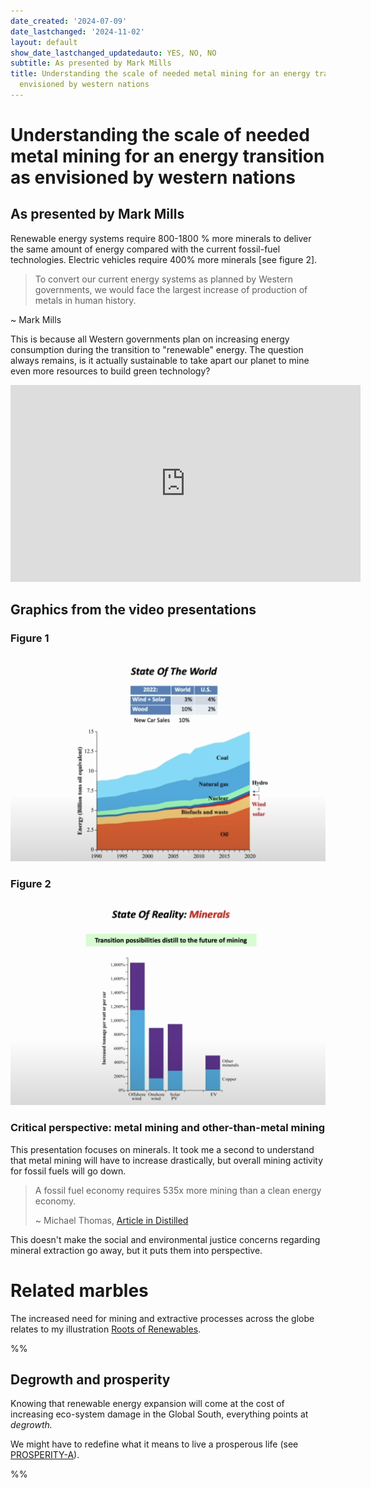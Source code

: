 ```yaml
---
date_created: '2024-07-09'
date_lastchanged: '2024-11-02'
layout: default
show_date_lastchanged_updatedauto: YES, NO, NO
subtitle: As presented by Mark Mills
title: Understanding the scale of needed metal mining for an energy transition as
  envisioned by western nations
---
```

# Understanding the scale of needed metal mining for an energy transition as envisioned by western nations
## As presented by Mark Mills
Renewable energy systems require 800-1800 % more minerals to deliver the same amount of energy compared with the current fossil-fuel technologies. Electric vehicles require 400% more minerals [see figure 2].

>To convert our current energy systems as planned by Western governments, we would face the largest increase of production of metals in human history.
>
~ Mark Mills

This is because all Western governments plan on increasing energy consumption during the transition to "renewable" energy. The question always remains, is it actually sustainable to take apart our planet to mine even more resources to build green technology?

<center><iframe width="560" height="315" src="https://www.youtube.com/embed/sgOEGKDVvsg?si=SpxArLbni58gAdht" title="YouTube video player" frameborder="0" allow="accelerometer; autoplay; clipboard-write; encrypted-media; gyroscope; picture-in-picture; web-share" referrerpolicy="strict-origin-when-cross-origin" allowfullscreen></iframe></center>


## Graphics from the video presentations

### Figure 1
![](media/cleanshot_2024-09-04-at-22-17-31@2x.png)

### Figure 2
![](media/cleanshot_2024-09-04-at-22-16-10@2x.png)

### Critical perspective: metal mining and other-than-metal mining
This presentation focuses on minerals. It took me a second to understand that metal mining will have to increase drastically, but overall mining activity for fossil fuels will go down.

> A fossil fuel economy requires 535x more mining than a clean energy economy. 
> 
> ~ Michael Thomas, [Article in Distilled](https://www.distilled.earth/p/a-fossil-fuel-economy-requires-535x)

This doesn't make the social and environmental justice concerns regarding mineral extraction go away, but it puts them into perspective. 
# Related marbles 
The increased need for mining and extractive processes across the globe relates to my illustration [Roots of Renewables](ROOTS-OF-RENEWABLES.md).

%%
## Degrowth and prosperity
Knowing that renewable energy expansion will come at the cost of increasing eco-system damage in the Global South, everything points at *degrowth.*

We might have to redefine what it means to live a prosperous life (see [PROSPERITY-A](PROSPERITY-A.md)).

%%

